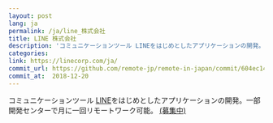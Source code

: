 ```yaml
---
layout: post
lang: ja
permalink: /ja/line_株式会社
title: LINE 株式会社
description: 'コミュニケーションツール LINEをはじめとしたアプリケーションの開発。一部開発センターで月に一回リモートワーク可能。 (募集中)'
categories: 
link: https://linecorp.com/ja/
commit_url: https://github.com/remote-jp/remote-in-japan/commit/604ec14d65cbca081ebd6aa5f432a0528727cf16
commit_at:  2018-12-20
---
```


<p>コミュニケーションツール <a href="https://line.me">LINE</a>をはじめとしたアプリケーションの開発。一部開発センターで月に一回リモートワーク可能。 <a href="https://linecorp.com/ja/career/">(募集中)</a></p>
